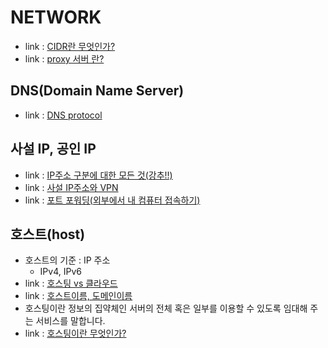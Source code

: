 # NETWORK
- link : [CIDR란 무엇인가?](https://www.nakjunizm.com/2020/01/29/Cidr/)
- link : [proxy 서버 란?](https://yunyoung1819.tistory.com/9)

## DNS(Domain Name Server)
- link : [DNS protocol](https://galid1.tistory.com/53)

## 사설 IP, 공인 IP
- link : [IP주소 구분에 대한 모든 것(강추!!)](http://gotocloud.co.kr/?p=320)
- link : [사설 IP주소와 VPN](https://velog.io/@noyo0123/VPN%EC%9D%B4%EB%9E%80-czk1z1of8x)
- link : [포트 포워딩(외부에서 내 컴퓨터 접속하기)](http://webprogramming.co.kr/admins_blog/1397)

## 호스트(host)
- 호스트의 기준 : IP 주소
    - IPv4, IPv6
- link : [호스팅 vs 클라우드](https://brunch.co.kr/@gabianow/6#comment)
- link : [호스트이름, 도메인이름](https://dnssec.tistory.com/26)
- 호스팅이란 정보의 집약체인 서버의 전체 혹은 일부를 이용할 수 있도록 임대해 주는 서비스를 말합니다.
- link : [호스팅이란 무엇인가?](http://blog.wishket.com/%ED%98%B8%EC%8A%A4%ED%8C%85%EC%9D%B4%EB%9E%80-%EB%AC%B4%EC%97%87%EC%9D%BC%EA%B9%8C-%EA%B7%B8%EB%A6%B0%ED%81%B4%EB%9D%BC%EC%9D%B4%EC%96%B8%ED%8A%B8/)